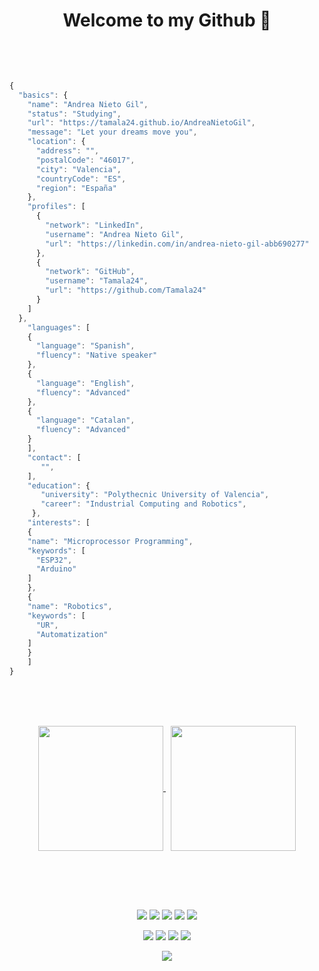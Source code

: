 <br><br>
<h1 align="center">
	<p> Welcome to my Github 🦉</p>
	<br>
</h1>
<!--
<br><br><br>
<h1 align="center">
	<p>👋 Hi, I'm @AndreaNietoGil</p>
	<br><br>
</h1>
<br><br>
-->

```js
{
  "basics": {
    "name": "Andrea Nieto Gil",
    "status": "Studying",
    "url": "https://tamala24.github.io/AndreaNietoGil",
    "message": "Let your dreams move you",
    "location": {
      "address": "",
      "postalCode": "46017",
      "city": "Valencia",
      "countryCode": "ES",
      "region": "España"
    },
    "profiles": [
      {
        "network": "LinkedIn",
        "username": "Andrea Nieto Gil",
        "url": "https://linkedin.com/in/andrea-nieto-gil-abb690277"
      },
      {
        "network": "GitHub",
        "username": "Tamala24",
        "url": "https://github.com/Tamala24"
      }
    ]
  },
    "languages": [
    {
      "language": "Spanish",
      "fluency": "Native speaker"
    },
    {
      "language": "English",
      "fluency": "Advanced"
    },
    {
      "language": "Catalan",
      "fluency": "Advanced"
    }
    ],
    "contact": [
       "",
    ],
    "education": {
       "university": "Polythecnic University of Valencia",
       "career": "Industrial Computing and Robotics",
     },
    "interests": [
    {
    "name": "Microprocessor Programming",
    "keywords": [
      "ESP32",
      "Arduino"
    ]
    },
    {
    "name": "Robotics",
    "keywords": [
      "UR",
      "Automatization"
    ]
    }
    ]
}
```
<!--
<br><br><br> 
<h3 align="center">Welcome to my</h3>
<h1 align="center">
	<p>Github</p>
	<br>
</h1>
-->
<br><br><br>
<p align="center">
	<a href="https://github.com/Tamala24">
		<img height=200 align="center" src="https://github-readme-stats.vercel.app/api?username=Tamala24" />
	</a> &nbsp;
	<a href="https://github.com/Tamala24">
		<img height=200 align="center" src="https://github-readme-stats.vercel.app/api/top-langs?username=Tamala24&layout=compact&langs_count=8&card_width=320" />
	</a>
</p>

<br><br><br>
<h2></h2>
<p align="center">
	<img src="https://img.shields.io/badge/C-00599C?style=for-the-badge&logo=c&logoColor=white">
	<img src="https://img.shields.io/badge/C++-F52ED7?style=for-the-badge&logo=cplusplus&logoColor=white">
	<img src="https://img.shields.io/badge/Cmake-0C6B05?style=for-the-badge&logo=cmake&logoColor=white">
	<img src="https://img.shields.io/badge/Arduino-242C2E?style=for-the-badge&logo=arduino&logoColor=blue">
	<img src="https://img.shields.io/badge/RISC--V-007ACC?style=for-the-badge&logo=riscv&logoColor=yellow">
</p>
<p align="center">
	<img src="https://img.shields.io/badge/espressif-E7352C?style=for-the-badge&logo=espressif&logoColor=white">
	<img src="https://img.shields.io/badge/GIT-E44C30?style=for-the-badge&logo=git&logoColor=white">
	<img src="https://img.shields.io/badge/VIM-%2311AB00.svg?style=for-the-badge&logo=vim&logoColor=white">
	<img src="https://img.shields.io/badge/Visual%20Studio%20Code-0078d7.svg?style=for-the-badge&logo=visual-studio-code&logoColor=white">
</p>
<p align="center">
	<img src="https://hits.seeyoufarm.com/api/count/incr/badge.svg?url=https%3A%2F%2Fgithub.com%2FTamala241212%2Fhit-counter">
</p>
